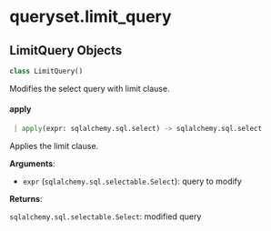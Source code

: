 <a name="queryset.limit_query"></a>
# queryset.limit\_query

<a name="queryset.limit_query.LimitQuery"></a>
## LimitQuery Objects

```python
class LimitQuery()
```

Modifies the select query with limit clause.

<a name="queryset.limit_query.LimitQuery.apply"></a>
#### apply

```python
 | apply(expr: sqlalchemy.sql.select) -> sqlalchemy.sql.select
```

Applies the limit clause.

**Arguments**:

- `expr` (`sqlalchemy.sql.selectable.Select`): query to modify

**Returns**:

`sqlalchemy.sql.selectable.Select`: modified query

